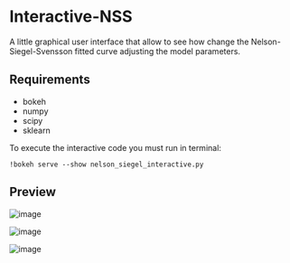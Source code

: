 # Interactive-NSS
A little graphical user interface that allow to see how change the Nelson-Siegel-Svensson fitted curve adjusting the model parameters.

## Requirements
* bokeh
* numpy
* scipy
* sklearn

To execute the interactive code you must run in terminal:
```
!bokeh serve --show nelson_siegel_interactive.py
```
## Preview
![image](https://user-images.githubusercontent.com/45374079/124342019-5a2e0c80-db86-11eb-9ce9-bd6df3835782.png)


![image](https://user-images.githubusercontent.com/45374079/124342117-2e5f5680-db87-11eb-9b72-a3fd016ab503.png)


![image](https://user-images.githubusercontent.com/45374079/124342129-5a7ad780-db87-11eb-967e-d2b09d18f2f8.png)


